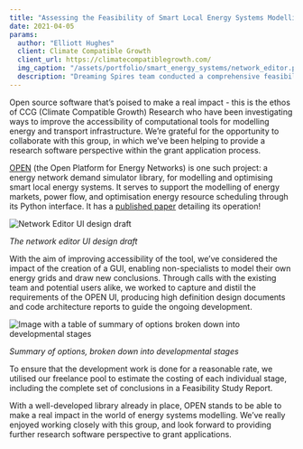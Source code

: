 ```yaml
---
title: "Assessing the Feasibility of Smart Local Energy Systems Modelling Projects"
date: 2021-04-05
params:
  author: "Elliott Hughes"
  client: Climate Compatible Growth
  client_url: https://climatecompatiblegrowth.com/
  img_caption: "/assets/portfolio/smart_energy_systems/network_editor.png"
  description: "Dreaming Spires team conducted a comprehensive feasibility study to make OPEN more accessible to the research community. The team worked to capture and distill the requirements for the OPEN UI, from team behind OPEN and its users, producing high definition design documents and code architecture reports to guide the development along with costing."
---
```


Open source software that’s poised to make a real impact - this is the ethos of CCG (Climate Compatible Growth) Research who have been investigating ways to improve the accessibility of computational tools for modelling energy and transport infrastructure.
We’re grateful for the opportunity to collaborate with this group, in which we’ve been helping to provide a research software perspective within the grant application process.

[OPEN](https://github.com/EPGOxford/OPEN) (the Open Platform for Energy Networks) is one such project: a energy network demand simulator library, for modelling and optimising smart local energy systems.
It serves to support the modelling of energy markets, power flow, and optimisation energy resource scheduling through its Python interface.
It has a [published paper](https://www.researchgate.net/profile/Thomas-Morstyn/publication/342849801_OPEN_An_open-source_platform_for_developing_smart_local_energy_system_applications/links/5f0b5c5e299bf1881617761e/OPEN-An-open-source-platform-for-developing-smart-local-energy-system-applications.pdf) detailing its operation!

<img src="/assets/portfolio/smart_energy_systems/network_editor.png" alt="Network Editor UI design draft">

_The network editor UI design draft_

With the aim of improving accessibility of the tool, we’ve considered the impact of the creation of a GUI, enabling non-specialists to model their own energy grids and draw new conclusions.
Through calls with the existing team and potential users alike, we worked to capture and distil the requirements of the OPEN UI, producing high definition design documents and code architecture reports to guide the ongoing development.

<img src="/assets/portfolio/smart_energy_systems/open_options.png" alt="Image with a table of summary of options broken down into developmental stages">

_Summary of options, broken down into developmental stages_

To ensure that the development work is done for a reasonable rate, we utilised our freelance pool to estimate the costing of each individual stage, including the complete set of conclusions in a Feasibility Study Report.

With a well-developed library already in place, OPEN stands to be able to make a real impact in the world of energy systems modelling.
We’ve really enjoyed working closely with this group, and look forward to providing further research software perspective to grant applications.
